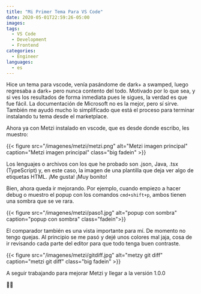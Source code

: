 ```yaml
---
title: "Mi Primer Tema Para VS Code"
date: 2020-05-01T22:59:26-05:00
images:
tags:
  - VS Code
  - Development
  - Frontend
categories:
  - Engineer
languages:
  - es
---
```


Hice un tema para vscode, venía pasándome de dark+ a swamped, luego regresaba a dark+ pero nunca contento del todo. Motivado por lo que sea, y si ves los resultados de forma inmediata pues le sigues, la verdad es que fue fácil. La documentación de Microsoft no es la mejor, pero sí sirve. También me ayudó mucho lo simplificado que está el proceso para terminar instalando tu tema desde el marketplace.

Ahora ya con Metzi instalado en vscode, que es desde donde escribo, les muestro:

{{< figure src="/imagenes/metzi/metzi.png" alt="Metzi imagen principal" caption="Metzi imagen principal" class="big fadein" >}}

Los lenguajes o archivos con los que he probado son .json, Java, .tsx (TypeScript) y, en este caso, la imagen de una plantilla que deja ver algo de etiquetas HTML. ¡Me gusta! ¡Muy bonito!

Bien, ahora queda ir mejorando. Por ejemplo, cuando empiezo a hacer debug o muestro el popup con los comandos `cmd+shift+p`, ambos tienen una sombra que se ve rara.

{{< figure src="/imagenes/metzi/paso1.jpg" alt="popup con sombra" caption="popup con sombra" class="fadein">}}

El comparador también es una vista importante para mí. De momento no tengo quejas. Al principio se me pasó y dejé unos colores mal jaja, cosa de ir revisando cada parte del editor para que todo tenga buen contraste.

{{< figure src="/imagenes/metzi/gitdiff.jpg" alt="metzy git diff" caption="metzi git diff" class="big fadein" >}}

A seguir trabajando para mejorar Metzi y llegar a la versión 1.0.0

👨‍💻
